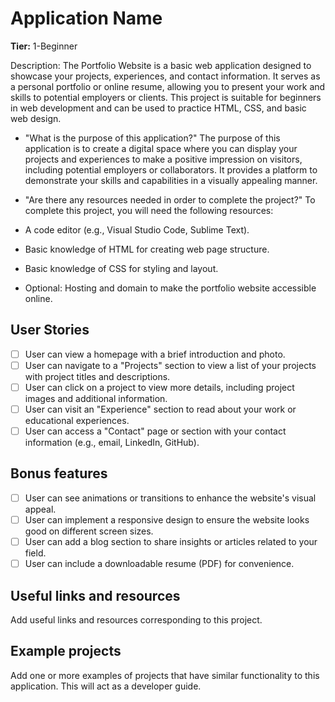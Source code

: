 # Application Name

**Tier:**  1-Beginner

Description:
The Portfolio Website is a basic web application designed to showcase your projects, experiences, and contact information. It serves as a personal portfolio or online resume, allowing you to present your work and skills to potential employers or clients. This project is suitable for beginners in web development and can be used to practice HTML, CSS, and basic web design.


-   "What is the purpose of this application?"
    The purpose of this application is to create a digital space where you can display your projects and experiences to make a positive impression on visitors, including potential employers or collaborators. It provides a platform to demonstrate your skills and capabilities in a visually appealing manner.


-   "Are there any resources needed in order to complete the project?" 
    To complete this project, you will need the following resources:

-   A code editor (e.g., Visual Studio Code, Sublime Text).
-   Basic knowledge of HTML for creating web page structure.
-   Basic knowledge of CSS for styling and layout.
-   Optional: Hosting and domain to make the portfolio website accessible online.
    

## User Stories

-   [ ] User can view a homepage with a brief introduction and photo.
-   [ ] User can navigate to a "Projects" section to view a list of your projects with project titles and descriptions.
-   [ ] User can click on a project to view more details, including project images and additional information.
-   [ ] User can visit an "Experience" section to read about your work or educational experiences.
-   [ ] User can access a "Contact" page or section with your contact information (e.g., email, LinkedIn, GitHub).

## Bonus features

-   [ ] User can see animations or transitions to enhance the website's visual appeal.
-   [ ] User can implement a responsive design to ensure the website looks good on different screen sizes.
-   [ ] User can add a blog section to share insights or articles related to your field.
-   [ ] User can include a downloadable resume (PDF) for convenience.

## Useful links and resources

Add useful links and resources corresponding to this project.

## Example projects

Add one or more examples of projects that have similar functionality to this application. This will act as a developer guide.